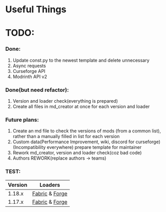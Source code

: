 # Useful Things

# TODO:
### Done:

1. Update const.py to the newest template and delete unnecessary
2. Async requests
3. Curseforge API
4. Modrinth API v2


### Done(but need refactor):

1. Version and loader check(everything is prepared)
2. Create all files in md_creator at once for each version and loader

### Future plans:
1. Create an md file to check the versions of mods (from a common list), rather than a manually filled in list for each version
2. Custom data(Performance Improvement, wiki, discord for curseforge)(Incompatibility everywhere)
prepare template for maintainer
3. Rework md_creator, version and loader check(coz bad code)
4. Authors REWORK(replace authors -> teams)

### TEST:

| Version | Loaders |
| --- | :---: |
| 1.18.x | [Fabric](performance/1.18.x-fabric.md) & [Forge](performance/1.18.x-forge.md) |
| 1.17.x | [Fabric](performance/1.17.x-fabric.md) & [Forge](performance/1.17.x-forge.md) |
